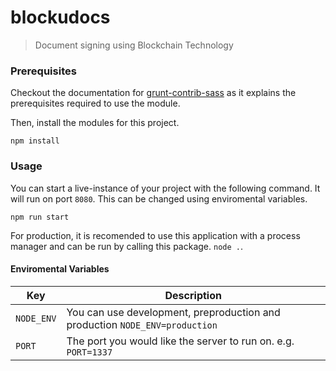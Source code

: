 # blockudocs
> Document signing using Blockchain Technology

### Prerequisites
Checkout the documentation for [grunt-contrib-sass](https://github.com/gruntjs/grunt-contrib-sass) as it explains the prerequisites required to use the module.

Then, install the modules for this project.
```
npm install
```

### Usage
You can start a live-instance of your project with the following command. It will run on port ```8080```. This can be changed using enviromental variables.

```
npm run start
```

For production, it is recomended to use this application with a process manager and can be run by calling this package. ```node .```.

#### Enviromental Variables

Key             | Description
--------------- | --------------------------------------
```NODE_ENV```  | You can use development, preproduction and production ```NODE_ENV=production```
```PORT```      | The port you would like the server to run on. e.g. ```PORT=1337```
